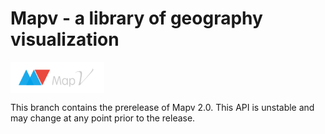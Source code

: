 # Mapv - a library of geography visualization

<a href="http://echarts.baidu.com">
    <img style="vertical-align: top;" src="./asset/logo.png?raw=true" alt="logo" height="50px">
</a>

This branch contains the prerelease of Mapv 2.0. This API is unstable and may change at any point prior to the release.

